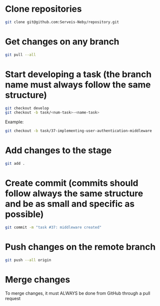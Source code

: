 # Clone repositories
```sh
git clone git@github.com:Serveis-Neby/repository.git
```
# Get changes on any branch
```sh
git pull --all
```
# Start developing a task (the branch name must always follow the same structure)
```sh
git checkout develop
git checkout -b task/<num-task>-<name-task>
```
Example:
```sh
git checkout -b task/37-implementing-user-authentication-middleware
```
# Add changes to the stage
```sh
git add .
```
# Create commit (commits should follow always the same structure and be as small and specific as possible)
```sh
git commit -m "task #37: middleware created"
```
# Push changes on the remote branch
```sh
git push --all origin
```
# Merge changes
To merge changes, it must ALWAYS be done from GitHub through a pull request
